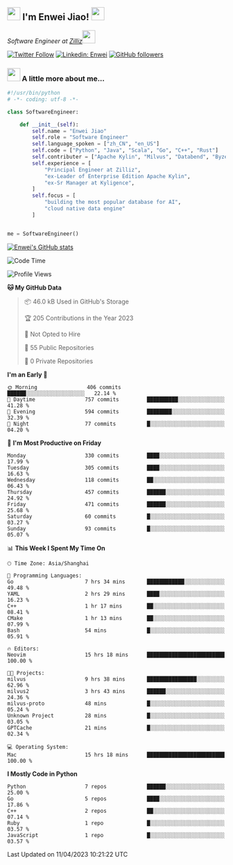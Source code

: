 <h2><img src="https://emojis.slackmojis.com/emojis/images/1531849430/4246/blob-sunglasses.gif?1531849430" width="30"/> I'm  Enwei Jiao! <img src="https://media.giphy.com/media/juBt25nT1KGys/giphy.gif" width=30> </h2>
<!-- <img align='right' src="https://media.giphy.com/media/M9gbBd9nbDrOTu1Mqx/giphy.gif" width="230"> -->
<p><em>Software Engineer at <a href="https://zilliz.com/">Zilliz</a><img src="https://media.giphy.com/media/WUlplcMpOCEmTGBtBW/giphy.gif" width="30"></em></p>

[![Twitter Follow](https://img.shields.io/twitter/follow/misteranmol?label=Follow)](https://twitter.com/intent/follow?screen_name=EnweiJiao)
[![Linkedin: Enwei](https://img.shields.io/badge/-enwei-blue?style=&logo=Linkedin&logoColor=white&link=https://www.linkedin.com/in/enwei-jiao-41192a97)](https://www.linkedin.com/in/enwei-jiao-41192a97/)
[![GitHub followers](https://img.shields.io/github/followers/jiaoew1991?label=Follow&style=social)](https://github.com/jiaoew1991)


### <img src="https://media.giphy.com/media/VgCDAzcKvsR6OM0uWg/giphy.gif" width="30"> A little more about me...  

```python
#!/usr/bin/python
# -*- coding: utf-8 -*-

class SoftwareEngineer:

    def __init__(self):
        self.name = "Enwei Jiao"
        self.role = "Software Engineer"
        self.language_spoken = ["zh_CN", "en_US"]
        self.code = ["Python", "Java", "Scala", "Go", "C++", "Rust"]
        self.contributer = ["Apache Kylin", "Milvus", "Databend", "Byzer-Lang"]
        self.experience = [
            "Principal Engineer at Zilliz",
            "ex-Leader of Enterprise Edition Apache Kylin",
            "ex-Sr Manager at Kyligence",
        ]
        self.focus = [
            "building the most popular database for AI",
            "cloud native data engine"
        ]


me = SoftwareEngineer()
```

[![Enwei's GitHub stats](https://github-readme-stats.vercel.app/api?username=jiaoew1991&count_private=true&show_icons=true)](https://github.com/jiaoew1991/jiaoew1991)

<!-- [![Top Langs](https://github-readme-stats.vercel.app/api/top-langs/?username=jiaoew1991&layout=compact)](https://github.com/jiaoew1991/jiaoew1991) -->

<!--START_SECTION:waka-->
![Code Time](http://img.shields.io/badge/Code%20Time-624%20hrs%2014%20mins-blue)

![Profile Views](http://img.shields.io/badge/Profile%20Views-0-blue)

**🐱 My GitHub Data** 

> 📦 46.0 kB Used in GitHub's Storage 
 > 
> 🏆 205 Contributions in the Year 2023
 > 
> 🚫 Not Opted to Hire
 > 
> 📜 55 Public Repositories 
 > 
> 🔑 0 Private Repositories 
 > 
**I'm an Early 🐤** 

```text
🌞 Morning                406 commits         ██████░░░░░░░░░░░░░░░░░░░   22.14 % 
🌆 Daytime                757 commits         ██████████░░░░░░░░░░░░░░░   41.28 % 
🌃 Evening                594 commits         ████████░░░░░░░░░░░░░░░░░   32.39 % 
🌙 Night                  77 commits          █░░░░░░░░░░░░░░░░░░░░░░░░   04.20 % 
```
📅 **I'm Most Productive on Friday** 

```text
Monday                   330 commits         ████░░░░░░░░░░░░░░░░░░░░░   17.99 % 
Tuesday                  305 commits         ████░░░░░░░░░░░░░░░░░░░░░   16.63 % 
Wednesday                118 commits         ██░░░░░░░░░░░░░░░░░░░░░░░   06.43 % 
Thursday                 457 commits         ██████░░░░░░░░░░░░░░░░░░░   24.92 % 
Friday                   471 commits         ██████░░░░░░░░░░░░░░░░░░░   25.68 % 
Saturday                 60 commits          █░░░░░░░░░░░░░░░░░░░░░░░░   03.27 % 
Sunday                   93 commits          █░░░░░░░░░░░░░░░░░░░░░░░░   05.07 % 
```


📊 **This Week I Spent My Time On** 

```text
🕑︎ Time Zone: Asia/Shanghai

💬 Programming Languages: 
Go                       7 hrs 34 mins       ████████████░░░░░░░░░░░░░   49.48 % 
YAML                     2 hrs 29 mins       ████░░░░░░░░░░░░░░░░░░░░░   16.23 % 
C++                      1 hr 17 mins        ██░░░░░░░░░░░░░░░░░░░░░░░   08.41 % 
CMake                    1 hr 13 mins        ██░░░░░░░░░░░░░░░░░░░░░░░   07.99 % 
Bash                     54 mins             █░░░░░░░░░░░░░░░░░░░░░░░░   05.91 % 

🔥 Editors: 
Neovim                   15 hrs 18 mins      █████████████████████████   100.00 % 

🐱‍💻 Projects: 
milvus                   9 hrs 38 mins       ████████████████░░░░░░░░░   62.96 % 
milvus2                  3 hrs 43 mins       ██████░░░░░░░░░░░░░░░░░░░   24.36 % 
milvus-proto             48 mins             █░░░░░░░░░░░░░░░░░░░░░░░░   05.24 % 
Unknown Project          28 mins             █░░░░░░░░░░░░░░░░░░░░░░░░   03.05 % 
GPTCache                 21 mins             █░░░░░░░░░░░░░░░░░░░░░░░░   02.34 % 

💻 Operating System: 
Mac                      15 hrs 18 mins      █████████████████████████   100.00 % 
```

**I Mostly Code in Python** 

```text
Python                   7 repos             ██████░░░░░░░░░░░░░░░░░░░   25.00 % 
Go                       5 repos             ████░░░░░░░░░░░░░░░░░░░░░   17.86 % 
C++                      2 repos             ██░░░░░░░░░░░░░░░░░░░░░░░   07.14 % 
Ruby                     1 repo              █░░░░░░░░░░░░░░░░░░░░░░░░   03.57 % 
JavaScript               1 repo              █░░░░░░░░░░░░░░░░░░░░░░░░   03.57 % 
```




 Last Updated on 11/04/2023 10:21:22 UTC
<!--END_SECTION:waka-->
